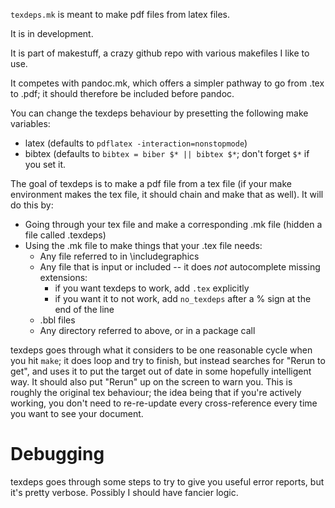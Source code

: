 `texdeps.mk` is meant to make pdf files from latex files.

It is in development.

It is part of makestuff, a crazy github repo with various makefiles I like to use.

It competes with pandoc.mk, which offers a simpler pathway to go from .tex to .pdf; it should therefore be included before pandoc.

You can change the texdeps behaviour by presetting the following make variables:
* latex (defaults to `pdflatex -interaction=nonstopmode`)
* bibtex (defaults to `bibtex = biber $* || bibtex $*`; don't forget `$*` if you set it.

The goal of texdeps is to make a pdf file from a tex file (if your make environment makes the tex file, it should chain and make that as well). It will do this by:
* Going through your tex file and make a corresponding .mk file (hidden a file called .texdeps)
* Using the .mk file to make things that your .tex file needs:
	* Any file referred to in \includegraphics
	* Any file that is input or included -- it does _not_ autocomplete missing extensions:
		* if you want texdeps to work, add `.tex` explicitly
		* if you want it to not work, add `no_texdeps` after a % sign at the end of the line
	* .bbl files
	* Any directory referred to above, or in a package call

texdeps goes through what it considers to be one reasonable cycle when you hit `make`; it does loop and try to finish, but instead searches for "Rerun to get", and uses it to put the target out of date in some hopefully intelligent way. It should also put "Rerun" up on the screen to warn you. This is roughly the original tex behaviour; the idea being that if you're actively working, you don't need to re-re-update every cross-reference every time you want to see your document.

Debugging
=========

texdeps goes through some steps to try to give you useful error reports, but it's pretty verbose. Possibly I should have fancier logic.
